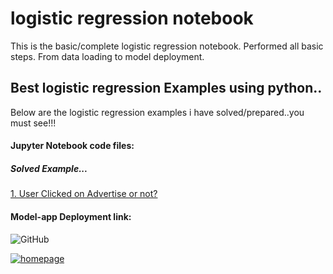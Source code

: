 # logistic regression notebook
 This is the basic/complete logistic regression notebook. Performed all basic steps. From data loading to model deployment.

## Best logistic regression Examples using python..

Below are the logistic regression examples i have solved/prepared..you must see!!!

#### Jupyter Notebook code files:

##### Solved Example...
<a href="https://github.com/ShrikantUppin/2_logistic-regression-notebook/blob/main/clicked%20on%20Ad%20.ipynb/" target="_blank">1. User Clicked on Advertise or not?</a>

#### Model-app Deployment link:

![GitHub](http://github.com)

[![homepage][1]][2]

[1]:  http://commonmark.org/help/images/favicon.png
[2]:  http://commonmark.org "Redirect to homepage"

